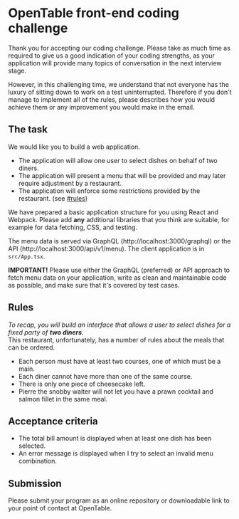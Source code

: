 # OpenTable front-end coding challenge

Thank you for accepting our coding challenge. Please take as much time as required to give us a good indication of your coding strengths, as your application will provide many topics of conversation in the next interview stage.

However, in this challenging time, we understand that not everyone has the luxury of sitting down to work on a test uninterrupted. Therefore if you don't manage to implement all of the rules, please describes how you would achieve them or any improvement you would make in the email.

## The task

We would like you to build a web application.

-   The application will allow one user to select dishes on behalf of two diners.
-   The application will present a menu that will be provided and may later require adjustment by a restaurant.
-   The application will enforce some restrictions provided by the restaurant. (see [#rules](#rules))

We have prepared a basic application structure for you using React and Webpack. Please add **any** additional libraries that you think are suitable, for example for data fetching, CSS, and testing.

The menu data is served via GraphQL (http://localhost:3000/graphql) or the API (http://localhost:3000/api/v1/menu). The client application is in `src/App.tsx`.

**IMPORTANT!** Please use either the GraphQL (preferred) or API approach to fetch menu data on your application, write as clean and maintainable code as possible, and make sure that it's covered by test cases.

## Rules

_To recap, you will build an interface that allows a user to select dishes for a fixed party of **two diners**._\
This restaurant, unfortunately, has a number of rules about the meals that can be ordered.

-   Each person must have at least two courses, one of which must be a main.
-   Each diner cannot have more than one of the same course.
-   There is only one piece of cheesecake left.
-   Pierre the snobby waiter will not let you have a prawn cocktail and salmon fillet in the same meal.

## Acceptance criteria

-   The total bill amount is displayed when at least one dish has been selected.
-   An error message is displayed when I try to select an invalid menu combination.

## Submission

Please submit your program as an online repository or downloadable link to your point of contact at OpenTable.
